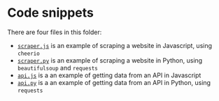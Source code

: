 # Code snippets

There are four files in this folder:

- [`scraper.js`](./scraper.js) is an example of scraping a website in Javascript, using `cheerio`
- [`scraper.py`](./scraper.py) is an example of scraping a website in Python, using `beautifulsoup` and `requests`
- [`api.js`](./api.js) is a an example of getting data from an API in Javascript
- [`api.py`](./api.py) is a an example of getting data from an API in Python, using `requests`
